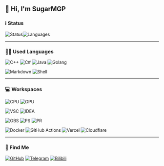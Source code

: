## 👋 Hi, I'm SugarMGP

### ℹ️ Status 

![Status](https://github-readme-stats.vercel.app/api?username=SugarMGP&show_icons=true&include_all_commits=true&hide_border=true)![Languages](https://github-readme-stats.vercel.app/api/top-langs/?username=SugarMGP&layout=compact&hide_border=true)

---

### 🧑‍💻 Used Languages 

![C++](https://img.shields.io/badge/C%2B%2B-00599C?style=for-the-badge)
![C#](https://img.shields.io/badge/C%23-378BBA?style=for-the-badge)
![Java](https://img.shields.io/badge/Java-ae784d?style=for-the-badge)
![Golang](https://img.shields.io/badge/Golang-00ADD8?style=for-the-badge)

![Markdown](https://img.shields.io/badge/Markdown-000000?style=for-the-badge&logo=markdown&logoColor=white)
![Shell](https://img.shields.io/badge/Shell_Script-121011?style=for-the-badge&logo=gnu-bash&logoColor=white)

---

### 💻 Workspaces 

![CPU](https://img.shields.io/badge/AMD-Ryzen_7_8845HS-ED1C24?style=for-the-badge&logo=amd&logoColor=white)
![GPU](https://img.shields.io/badge/Nvidia-RTX_4060_Laptop-76B900?style=for-the-badge&logo=nvidia&logoColor=white)

![VSC](https://img.shields.io/badge/Visual_Studio_Code-0078D4?style=for-the-badge&logo=vscodium&logoColor=white)
![IDEA](https://img.shields.io/badge/IntelliJ_IDEA-000000.svg?style=for-the-badge&logo=intellij-idea&logoColor=white)

![OBS](https://img.shields.io/badge/OBS%20Studio-302E31?style=for-the-badge&logo=obsstudio&logoColor=white)
![PS](https://img.shields.io/badge/Photoshop-31A8FF?style=for-the-badge&logo=adobephotoshop&logoColor=white)
![PR](https://img.shields.io/badge/Premiere%20Pro-9999FF?style=for-the-badge&logo=adobepremierepro&logoColor=white)

![Docker](https://img.shields.io/badge/Docker-2496ED?style=for-the-badge&logo=docker&logoColor=white)
![GitHub Actions](https://img.shields.io/badge/GitHub_Actions-2088FF?style=for-the-badge&logo=github-actions&logoColor=white)
![Vercel](https://img.shields.io/badge/Vercel-000000?style=for-the-badge&logo=vercel&logoColor=white)
![Cloudflare](https://img.shields.io/badge/Cloudflare-F38020?style=for-the-badge&logo=Cloudflare&logoColor=white)

---

### 📱 Find Me 

[![GitHub](https://img.shields.io/badge/GitHub-100000?style=for-the-badge&logo=github&logoColor=white)](https://github.com/SugarMGP)
[![Telegram](https://img.shields.io/badge/Telegram-2CA5E0?style=for-the-badge&logo=telegram&logoColor=white)](https://t.me/SugarMGP)
[![Bilibili](https://img.shields.io/badge/Bilibili-00A1D6?style=for-the-badge&logo=bilibili&logoColor=white)](https://space.bilibili.com/129922746)

